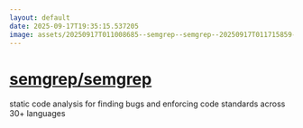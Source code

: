 ```yaml
---
layout: default
date: 2025-09-17T19:35:15.537205
image: assets/20250917T011008685--semgrep--semgrep--20250917T011715859--cropped.png
---
```


# [semgrep/semgrep](https://github.com/semgrep/semgrep)

static code analysis for finding bugs and enforcing code standards across 30+ languages
